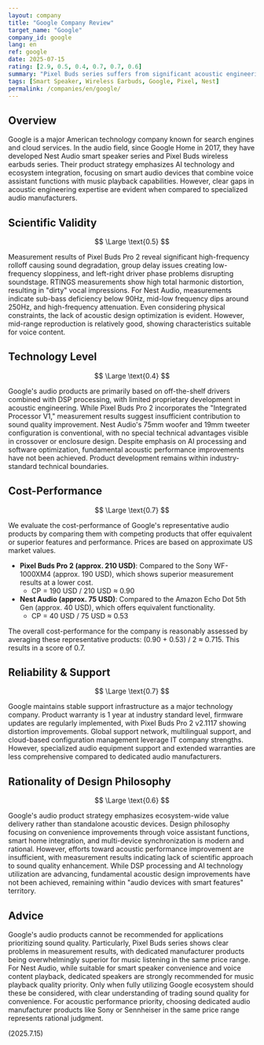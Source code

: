 ```yaml
---
layout: company
title: "Google Company Review"
target_name: "Google"
company_id: google
lang: en
ref: google
date: 2025-07-15
rating: [2.9, 0.5, 0.4, 0.7, 0.7, 0.6]
summary: "Pixel Buds series suffers from significant acoustic engineering problems, while Nest Audio delivers reasonable performance for a mid-low price speaker, but shows clear technical gaps compared to specialized audio companies"
tags: [Smart Speaker, Wireless Earbuds, Google, Pixel, Nest]
permalink: /companies/en/google/
---
```


## Overview

Google is a major American technology company known for search engines and cloud services. In the audio field, since Google Home in 2017, they have developed Nest Audio smart speaker series and Pixel Buds wireless earbuds series. Their product strategy emphasizes AI technology and ecosystem integration, focusing on smart audio devices that combine voice assistant functions with music playback capabilities. However, clear gaps in acoustic engineering expertise are evident when compared to specialized audio manufacturers.

## Scientific Validity

$$ \Large \text{0.5} $$

Measurement results of Pixel Buds Pro 2 reveal significant high-frequency rolloff causing sound degradation, group delay issues creating low-frequency sloppiness, and left-right driver phase problems disrupting soundstage. RTINGS measurements show high total harmonic distortion, resulting in "dirty" vocal impressions. For Nest Audio, measurements indicate sub-bass deficiency below 90Hz, mid-low frequency dips around 250Hz, and high-frequency attenuation. Even considering physical constraints, the lack of acoustic design optimization is evident. However, mid-range reproduction is relatively good, showing characteristics suitable for voice content.

## Technology Level

$$ \Large \text{0.4} $$

Google's audio products are primarily based on off-the-shelf drivers combined with DSP processing, with limited proprietary development in acoustic engineering. While Pixel Buds Pro 2 incorporates the "Integrated Processor V1," measurement results suggest insufficient contribution to sound quality improvement. Nest Audio's 75mm woofer and 19mm tweeter configuration is conventional, with no special technical advantages visible in crossover or enclosure design. Despite emphasis on AI processing and software optimization, fundamental acoustic performance improvements have not been achieved. Product development remains within industry-standard technical boundaries.

## Cost-Performance

$$ \Large \text{0.7} $$

We evaluate the cost-performance of Google's representative audio products by comparing them with competing products that offer equivalent or superior features and performance. Prices are based on approximate US market values.

- **Pixel Buds Pro 2 (approx. 210 USD)**: Compared to the Sony WF-1000XM4 (approx. 190 USD), which shows superior measurement results at a lower cost.
  - CP = 190 USD / 210 USD ≈ 0.90
- **Nest Audio (approx. 75 USD)**: Compared to the Amazon Echo Dot 5th Gen (approx. 40 USD), which offers equivalent functionality.
  - CP = 40 USD / 75 USD ≈ 0.53

The overall cost-performance for the company is reasonably assessed by averaging these representative products: (0.90 + 0.53) / 2 ≈ 0.715. This results in a score of 0.7.

## Reliability & Support

$$ \Large \text{0.7} $$

Google maintains stable support infrastructure as a major technology company. Product warranty is 1 year at industry standard level, firmware updates are regularly implemented, with Pixel Buds Pro 2 v2.1117 showing distortion improvements. Global support network, multilingual support, and cloud-based configuration management leverage IT company strengths. However, specialized audio equipment support and extended warranties are less comprehensive compared to dedicated audio manufacturers.

## Rationality of Design Philosophy

$$ \Large \text{0.6} $$

Google's audio product strategy emphasizes ecosystem-wide value delivery rather than standalone acoustic devices. Design philosophy focusing on convenience improvements through voice assistant functions, smart home integration, and multi-device synchronization is modern and rational. However, efforts toward acoustic performance improvement are insufficient, with measurement results indicating lack of scientific approach to sound quality enhancement. While DSP processing and AI technology utilization are advancing, fundamental acoustic design improvements have not been achieved, remaining within "audio devices with smart features" territory.

## Advice

Google's audio products cannot be recommended for applications prioritizing sound quality. Particularly, Pixel Buds series shows clear problems in measurement results, with dedicated manufacturer products being overwhelmingly superior for music listening in the same price range. For Nest Audio, while suitable for smart speaker convenience and voice content playback, dedicated speakers are strongly recommended for music playback quality priority. Only when fully utilizing Google ecosystem should these be considered, with clear understanding of trading sound quality for convenience. For acoustic performance priority, choosing dedicated audio manufacturer products like Sony or Sennheiser in the same price range represents rational judgment.

(2025.7.15)